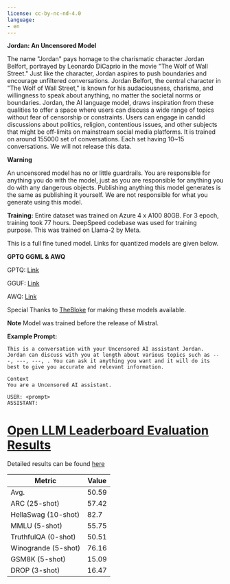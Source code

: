 ```yaml
---
license: cc-by-nc-nd-4.0
language:
- en
---
```


**Jordan: An Uncensored Model**

The name "Jordan" pays homage to the charismatic character Jordan Belfort, portrayed by Leonardo DiCaprio in the movie "The Wolf of Wall Street." 
Just like the character, Jordan aspires to push boundaries and encourage unfiltered conversations.
Jordan Belfort, the central character in "The Wolf of Wall Street," is known for his audaciousness, charisma, and willingness to speak about anything, no matter the societal norms or boundaries.
Jordan, the AI language model, draws inspiration from these qualities to offer a space where users can discuss a wide range of topics without fear of censorship or constraints.
Users can engage in candid discussions about politics, religion, contentious issues, and other subjects that might be off-limits on mainstream social media platforms.
It is trained on around 155000 set of conversations. Each set having 10~15 conversations. We will not release this data.

**Warning**

 An uncensored model has no or little guardrails. You are responsible for anything you do with the model, just as you are responsible for anything you do with any dangerous objects.
 Publishing anything this model generates is the same as publishing it yourself. We are not responsible for what you generate using this model.

**Training:**
Entire dataset was trained on Azure 4 x A100 80GB. For 3 epoch, training took 77 hours. DeepSpeed codebase was used for training purpose. This was trained on Llama-2 by Meta.

This is a full fine tuned model. Links for quantized models are given below.

**GPTQ GGML & AWQ**

GPTQ: [Link](https://huggingface.co/TheBloke/Uncensored-Jordan-13B-GPTQ)

GGUF: [Link](https://huggingface.co/TheBloke/Uncensored-Jordan-13B-GGUF)

AWQ: [Link](https://huggingface.co/TheBloke/Uncensored-Jordan-13B-AWQ)

Special Thanks to [TheBloke](https://huggingface.co/TheBloke) for making these models available.


**Note**
Model was trained before the release of Mistral.


**Example Prompt:**
```
This is a conversation with your Uncensored AI assistant Jordan. Jordan can discuss with you at length about various topics such as ---, ---, ---, . You can ask it anything you want and it will do its best to give you accurate and relevant information.

Context
You are a Uncensored AI assistant.

USER: <prompt>
ASSISTANT:
```

# [Open LLM Leaderboard Evaluation Results](https://huggingface.co/spaces/HuggingFaceH4/open_llm_leaderboard)
Detailed results can be found [here](https://huggingface.co/datasets/open-llm-leaderboard/details_ajibawa-2023__Uncensored-Jordan-13B)

| Metric                | Value                     |
|-----------------------|---------------------------|
| Avg.                  | 50.59   |
| ARC (25-shot)         | 57.42          |
| HellaSwag (10-shot)   | 82.7    |
| MMLU (5-shot)         | 55.75         |
| TruthfulQA (0-shot)   | 50.51   |
| Winogrande (5-shot)   | 76.16   |
| GSM8K (5-shot)        | 15.09        |
| DROP (3-shot)         | 16.47         |
